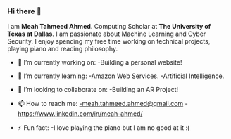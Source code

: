 ### Hi there 👋

I am <b>Meah Tahmeed Ahmed</b>. Computing Scholar at <b>The University of Texas at Dallas</b>. I am passionate about Machine Learning and Cyber Security.
I enjoy spending my free time working on technical projects, playing piano and reading philosophy.



- 🔭 I’m currently working on:
        -Building a personal website!
        
- 🌱 I’m currently learning:
        -Amazon Web Services.
        -Artificial Intelligence.
        
- 👯 I’m looking to collaborate on:
        -Building an AR Project!
        
- 📫 How to reach me:
        -meah.tahmeed.ahmed@gmail.com
        -https://www.linkedin.com/in/meah-ahmed/
        
- ⚡ Fun fact:
        -I love playing the piano but I am no good at it :(
